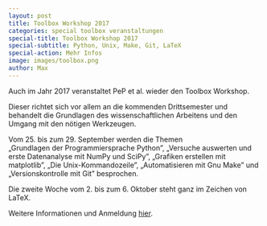 ```yaml
---
layout: post
title: Toolbox Workshop 2017
categories: special toolbox veranstaltungen
special-title: Toolbox Workshop 2017
special-subtitle: Python, Unix, Make, Git, LaTeX
special-action: Mehr Infos
image: images/toolbox.png
author: Max
---
```


Auch im Jahr 2017 veranstaltet PeP et al. wieder den Toolbox Workshop.

Dieser richtet sich vor allem an die kommenden Drittsemester 
und behandelt die Grundlagen des wissenschaftlichen Arbeitens
und den Umgang mit den nötigen Werkzeugen.

Vom 25. bis zum 29. September werden die Themen  
„Grundlagen der Programmiersprache Python”, „Versuche auswerten und erste Datenanalyse mit NumPy und SciPy”, „Grafiken erstellen mit matplotlib”, „Die Unix-Kommandozeile”, „Automatisieren mit Gnu Make” und „Versionskontrolle mit Git” besprochen.

Die zweite Woche vom 2. bis zum 6. Oktober steht ganz im Zeichen von LaTeX.

Weitere Informationen und Anmeldung [hier](http://toolbox.pep-dortmund.org).
